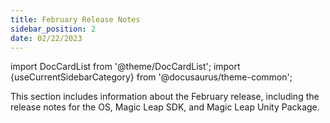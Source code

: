 ```yaml
---
title: February Release Notes
sidebar_position: 2
date: 02/22/2023
---
```


import DocCardList from '@theme/DocCardList';
import {useCurrentSidebarCategory} from '@docusaurus/theme-common';

This section includes information about the February release, including the release notes for the OS, Magic Leap SDK, and Magic Leap Unity Package.

<DocCardList items={useCurrentSidebarCategory().items}/>

